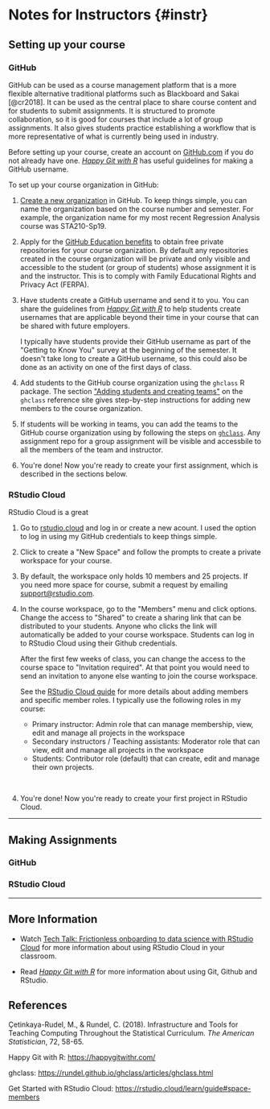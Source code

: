 # Notes for Instructors {#instr}

## Setting up your course

### GitHub

GitHub can be used as a course management platform that is  a more flexible alternative traditional platforms such as Blackboard and Sakai [@cr2018]. It can be used as the central place to share course content and for students to submit assignments. It is structured to promote collaboration, so it is good for courses that include a lot of group assignments. It also gives students practice establishing a workflow that is  more representative of what is currently being used in industry.

Before setting up your course, create an account on [GitHub.com](https://github.com/) if you do not already have one. [*Happy Git with R*](https://happygitwithr.com/github-acct.html) has useful guidelines for making a GitHub username.

To set up your course organization in GitHub:  

1. [Create a new organization](https://help.github.com/en/enterprise/2.16/admin/user-management/creating-organizations) in GitHub. To keep things simple, you can name the organization based on the course number and semester. For example, the organization name for my most recent Regression Analysis course was STA210-Sp19.

2.  Apply for the [GitHub Education benefits](https://education.github.com/discount_requests/new) to obtain free private repositories for your course organization. By default any repositories created in the course organization will be private and only visible and accessible  to the student (or group of students) whose assignment it is and the instructor. This is to comply with Family Educational Rights and Privacy Act (FERPA). 

3. Have students create a GitHub username and send it to you. You can share the guidelines from [*Happy Git with R*](https://happygitwithr.com/github-acct.html) to help students create usernames that are applicable beyond their time in your course that can be shared with future employers.

    I typically have students provide their GitHub username as part of the "Getting to Know You" survey at the beginning of the semester. It doesn't take long to create a GitHub username, so this could also be done as an activity on one of the first days of class. 

4. Add students to the GitHub course organization using the `ghclass` R package. The section ["Adding students and creating teams"](https://rundel.github.io/ghclass/articles/ghclass.html) on the `ghclass` reference site gives step-by-step instructions for adding new members to the course organization. 

5. If students will be working in teams, you can add the teams to the GitHub course organization using by following the steps on [`ghclass`](https://rundel.github.io/ghclass/articles/ghclass.html). Any assignment repo for a group assignment will be visible and accessbile to all the members of the team and instructor. 

6. You're done! Now you're ready to create your first assignment, which is described in the sections below. 

### RStudio Cloud

RStudio Cloud is a great

1. Go to [rstudio.cloud](https://rstudio.cloud/) and log in or create a new acount. I used the option to log in using my GitHub credentials to keep things simple. 

2. Click to create a "New Space" and follow the prompts to create a private workspace for your course.

3. By default, the workspace only holds 10 members and 25 projects. If you need more space for course, submit a request by emailing <a href = "mailto: support@rstudio.com">support@rstudio.com</a>.

3. In the course workspace, go to the "Members" menu and click options. Change the access to "Shared" to create a sharing link that can be distributed to your students. Anyone who clicks the link will automatically be added to your course workspace.  Students can log in to RStudio Cloud using their Github credentials. 

    After the first few weeks of class, you can change the access to the course space to "Invitation     required". At that point you would need to send an invitation to anyone else wanting to join the course workspace.
    
    See the [RStudio Cloud guide](https://rstudio.cloud/learn/guide#space-members) for more details about adding members and specific member roles. I typically use the following roles in my course: 
    - Primary instructor: Admin role that can manage membership, view, edit and manage all projects in the workspace
    - Secondary instructors / Teaching assistants: Moderator role that can view, edit and manage all projects in the workspace 
    - Students: Contributor role (default) that can create, edit and manage their own projects.

<br>

4. You're done! Now you're ready to create your first project in RStudio Cloud.

***

## Making Assignments 

### GitHub

### RStudio Cloud

*** 

## More Information

- Watch [Tech Talk: Frictionless onboarding to data science with RStudio Cloud](https://www.causeweb.org/cause/ecots/ecots18/tech-talk/4) for more information about using RStudio Cloud in your classroom. 

- Read [*Happy Git with R*](https://happygitwithr.com/) for more information about using Git, Github and RStudio.

## References 

&Ccedil;etinkaya-Rudel, M., & Rundel, C. (2018). Infrastructure and Tools for Teaching Computing Throughout the Statistical Curriculum. *The American Statistician*, 72, 58-65.

Happy Git with R: https://happygitwithr.com/

ghclass: https://rundel.github.io/ghclass/articles/ghclass.html

Get Started with RStudio Cloud: https://rstudio.cloud/learn/guide#space-members



